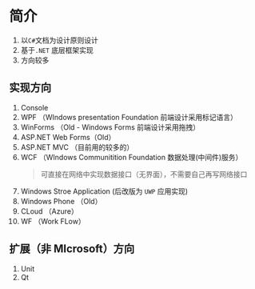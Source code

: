 # 简介

1. 以`C#`文档为设计原则设计
2. 基于`.NET` 底层框架实现
3. 方向较多

## 实现方向

1. Console
2. WPF （WIndows presentation Foundation 前端设计采用标记语言）
3. WinForms （Old - Windows Forms 前端设计采用拖拽）
4. ASP.NET Web Forms（Old）
5. ASP.NET MVC （目前用的较多的）
6. WCF （WIndows Communitition Foundation 数据处理(中间件)服务）
   > 可直接在网络中实现数据接口（无界面），不需要自己再写网络接口
7. Windows Stroe Application (后改版为 `UWP` 应用实现)
8. Windows Phone （Old）
9. CLoud （Azure）
10. WF （Work FLow）

## 扩展（非 MIcrosoft）方向

1. Unit
2. Qt

